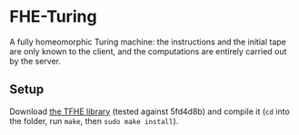 FHE-Turing
==========

A fully homeomorphic Turing machine: the instructions and the initial tape are only known to the client, and the computations are entirely carried out by the server.

## Setup

Download [the TFHE library](https://github.com/tfhe/tfhe/) (tested against 5fd4d8b) and compile it (`cd` into the folder, run `make`, then `sudo make install`).